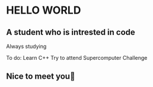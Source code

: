 # HELLO WORLD
## A student who is intrested in code
Always studying

To do:
Learn C++ 
Try to attend Supercomputer Challenge

## Nice to meet you🤝
